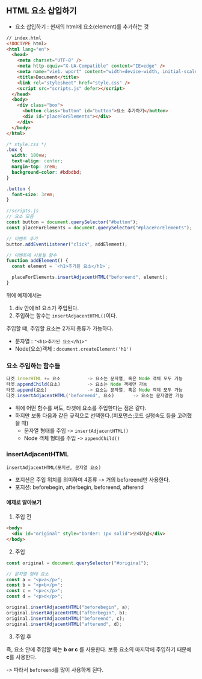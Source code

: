 ## HTML 요소 삽입하기

- 요소 삽입하기 : 현재의 html에 요소(element)를 추가하는 것

```html
// index.html
<!DOCTYPE html>
<html lang="en">
  <head>
    <meta charset="UTF-8" />
    <meta http-equiv="X-UA-Compatible" content="IE=edge" />
    <meta name="vie1. wport" content="width=device-width, initial-scale=1.0" />
    <title>Document</title>
    <link rel="stylesheet" href="style.css" />
    <script src="scripts.js" defer></script>
  </head>
  <body>
    <div class="box">
      <button class="button" id="button">요소 추가하기</button>
      <div id="placeForElements"></div>
    </div>
  </body>
</html>
```

```css
/* style.css */
.box {
  width: 100vw;
  text-align: center;
  margin-top: 3rem;
  background-color: #bdbdbd;
}

.button {
  font-size: 3rem;
}
```

```jsx
//scripts.js
// 요소 모음
const button = document.querySelector("#button");
const placeForElements = document.querySelector("#placeForElements");

// 이벤트 추가
button.addEventListener("click", addElement);

// 이벤트에 사용될 함수
function addElement() {
  const element = `<h1>추가된 요소</h1>`;

  placeForElements.insertAdjacentHTML("beforeend", element);
}
```

위에 예제에서는

1. div 안에 h1 요소가 주입된다.
2. 주입하는 함수는 `insertAdjacentHTML()`이다.

주입할 떄, 주입할 요소는 2가지 종류가 가능하다.

- 문자열 : `"<h1>추가된 요소</h1>"`
- Node(요소)객체 : `document.createElement('h1')`

### 요소 주입하는 함수들

```jsx
타겟.innerHTML += 요소          -> 요소는 문자열, 혹은 Node 객체 모두 가능
타겟.appendChild(요소)          -> 요소는 Node 객체만 가능
타겟.append(요소)               -> 요소는 문자열, 혹은 Node 객체 모두 가능
타겟.insertAdjacentHTML('beforeend', 요소)       -> 요소는 문자열만 가능
```

- 위에 어떤 함수를 써도, 타겟에 요소를 주입한다는 점은 같다.
- 하지만 보통 다음과 같은 규칙으로 선택한다.(퍼포먼스;코드 실행속도 등을 고려했을 때)
  - 문자열 형태를 주입 -> `insertAdjacentHTML()`
  - Node 객체 형태를 주입 -> `appendChild()`

### insertAdjacentHTML

`insertAdjacentHTML(포지션, 문자열 요소)`

- 포지션은 주입 위치를 의미하며 4종류 -> 거의 beforeend만 사용한다.
- 포지션: beforebegin, afterbegin, beforeend, afterend

#### 예제로 알아보기

1. 주입 전

```html
<body>
  <div id="original" style="border: 1px solid">오리지널</div>
</body>
```

2. 주입

```jsx
const original = document.querySelector("#original");

// 문자열 형태 요소
const a = "<p>a</p>";
const b = "<p>b</p>";
const c = "<p>c</p>";
const d = "<p>d</p>";

original.insertAdjacentHTML("beforebegin", a);
original.insertAdjacentHTML("afterbegin", b);
original.insertAdjacentHTML("beforeend", c);
original.insertAdjacentHTML("afterend", d);
```

3. 주입 후

즉, 요소 안에 주입할 때는 **b or c** 를 사용한다.
보통 요소의 마지막에 주입하기 때문에 **c**를 사용한다.

-> 따라서 `beforeend`를 많이 사용하게 된다.
